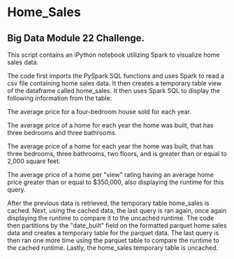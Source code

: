 # Home_Sales
## Big Data Module 22 Challenge.
This script contains an iPython notebook utilizing Spark to visualize home sales data.

The code first imports the PySpark SQL functions and uses Spark to read a csv file containing home sales data. It then creates a temporary table view of the dataframe called home_sales. It then uses Spark SQL to display the following information from the table:

The average price for a four-bedroom house sold for each year.

The average price of a home for each year the home was built, that has three bedrooms and three bathrooms.

The average price of a home for each year the home was built, that has three bedrooms, three bathrooms, two floors, and is greater than or equal to 2,000 square feet.

The average price of a home per "view" rating having an average home price greater than or equal to $350,000, also displaying the runtime for this query.

After the previous data is retrieved, the temporary table home_sales is cached. Next, using the cached data, the last query is ran again, once again displaying the runtime to compare it to the uncached runtime. The code then partitions by the "date_built" field on the formatted parquet home sales data and creates a temporary table for the parquet data. The last query is then ran one more time using the parquet table to compare the runtime to the cached runtime. Lastly, the home_sales temporary table is uncached.
